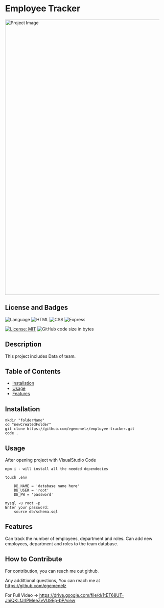 # Employee Tracker

<img src="./public/images/tech-blog.png" alt="Project Image" width="900px"/>

## License and Badges

![Language](https://img.shields.io/badge/JavaScript-F7DF1E?style=for-the-badge&logo=javascript&logoColor=black)
![HTML](https://img.shields.io/badge/HTML-239120?style=for-the-badge&logo=html5&logoColor=white)
![CSS](https://img.shields.io/badge/CSS-239120?&style=for-the-badge&logo=css3&logoColor=white)
![Express](https://img.shields.io/badge/Express.js-404D59?style=for-the-badge)

[![License: MIT](https://img.shields.io/badge/License-MIT-yellow.svg)](https://opensource.org/licenses/MIT)
![GitHub code size in bytes](https://img.shields.io/github/languages/code-size/egemenelz/notetaker)

## Description

This project includes Data of team. 



## Table of Contents

- [Installation](#installation)
- [Usage](#usage)
- [Features](#features)

## Installation

```
mkdir "folderName"
cd "newCreatedFolder"
git clone https://github.com/egemenelz/employee-tracker.git
code .

```

## Usage

After opening project with VisualStudio Code

````
npm i - will install all the needed dependecies

touch .env
    
    DB_NAME = 'database name here'
    DB_USER = 'root'
    DB_PW = 'password'
    
mysql -u root -p
Enter your password:
    source db/schema.sql

````

## Features

Can track the number of employees, department and roles. 
Can add new employees, department and roles to the team database.

## How to Contribute

For contribution, you can reach me out github.

Any addittional questions, You can reach me at https://github.com/egemenelz

For Full Video -> https://drive.google.com/file/d/1tET68UT-JniQKLfJrIPMeeZvVU9Ep-bP/view
